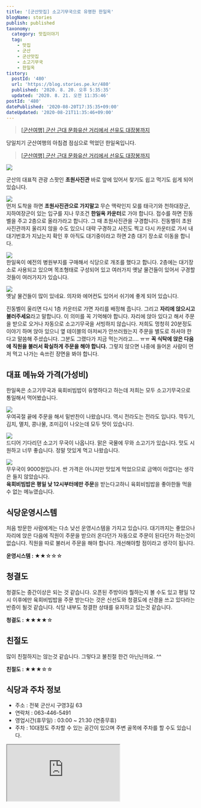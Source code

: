 ```yaml
---
title: '[군산맛집] 소고기무국으로 유명한 한일옥'
blogName: stories
publish: published
taxonomy:
  category: 맛집이야기
  tag:
    - 맛집
    - 군산
    - 군산맛집
    - 소고기무국
    - 한일옥
tistory:
  postId: '480'
  url: 'https://blog.stories.pe.kr/480'
  published: '2020. 8. 20. 오후 5:35:35'
  updated: '2020. 8. 21. 오전 11:35:46'
postId: '480'
datePublished: '2020-08-20T17:35:35+09:00'
dateUpdated: '2020-08-21T11:35:46+09:00'
---
```



> [[군산여행] 군산 근대 문화유산 거리에서 선유도 대장봉까지](https://blog.stories.pe.kr/479)


당일치기 군산여행의 아침겸 점심으로 먹었던 한일옥입니다. 

> [[군산여행] 군산 근대 문화유산 거리에서 선유도 대장봉까지](https://stories.tistory.com/479)

![](./images/20200817_095642-01.jpeg)  

군산의 대표적 관광 스팟인 **초원사진관** 바로 앞에 있어서 찾기도 쉽고 먹기도 쉽게 되어 있습니다. 

![](./images/20200817_095702-01.jpeg)  
먼저 도착을 하면 **초원사진관으로 가지말고** 무슨 맥락인지 모를 태극기와 천하대장군, 지하여장군이 있는 입구를 지나 무조건 **한일옥 카운터**로 가야 합니다. 접수를 하면 진동벨을 주고 2층으로 올라가라고 합니다. 그 때 초원사진관을 구경합니다. 진동벨이 초원사진관까지 울리지 않을 수도 있으니 대략 구경하고 사진도 찍고 다시 카운터로 가서 내 대기번호가 지났는지 확인 후 아직도 대기중이라고 하면 2층 대기 장소로 이동을 합니다. 

![](./images/20200817_095746-01.jpeg)  
한일옥이 예전의 병원부지를 구매해서 식당으로 개조를 했다고 합니다. 2층에는 대기장소로 사용되고 있으며 목조형태로 구성되어 있고 여러가지 옛날 물건들이 있어서 구경할 것들이 여러가지가 있습니다. 

![](./images/20200817_095804-01.jpeg)  
옛날 물건들이 많이 있네요. 의자와 에어컨도 있어서 쉬기에 좋게 되어 있습니다. 

진동벨이 울리면 다시 1층 카운터로 가면 자리를 배정해 줍니다. 그리고 **자리에 앉으시고 불러주세요**라고 말합니다. 이 의미를 꼭 기억해야 합니다. 자리에 앉아 있다고 해서 주문을 받으로 오거나 자동으로 소고기무국을 서빙하지 않습니다. 저희도 멍청히 20분정도 이야기 하며 앉아 있으니 옆 테이블의 아저씨가 안쓰러웠는지 주문을 별도로 하셔야 한다고 말씀해 주셨습니다. 그분도 그랬다가 지금 먹는거라고.... ㅠㅠ
**꼭 식탁에 앉은 다음에 직원을 불러서 확실하게 주문을 해야 합니다.** 그렇지 않으면 나중에 들어온 사람이 먼저 먹고 나가는 속쓰린 장면을 봐야 합니다. 


## 대표 메뉴와 가격(가성비)   

한일옥은 소고기무국과 육회비빔밥이 유명하다고 하는데 저희는 모두 소고기무국으로 통일해서 먹어봤습니다. 

![](./images/20200817_103133-01.jpeg)  
우여곡절 끝에 주문을 해서 밑반찬이 나왔습니다. 역시 전라도는 전라도 입니다.  깍두기, 김치, 멸치, 콩나물, 조미김이 나오는데 모두 맛이 있습니다.  

![](./images/20200817_103239-01.jpeg)  
드디어 기다리던 소고기 무국이 나옵니다. 맑은 국물에 무와 소고기가 있습니다. 맛도 시원하고 너무 좋습니다. 정말 맛있게 먹고 나왔습니다. 

![](./images/20200817_101500-01.jpeg)  
무우국이 9000원입니다. 싼 가격은 아니지만 맛있게 먹었으므로 금액이 아깝다는 생각은 들지 않았습니다.  
**육회비빔밥은 평일 낮 12시부터에만 주문**을 받는다고하니 육회비빔밥을 좋아한들 먹을 수 없는 메뉴였습니다.  

## 식당운영시스템  
처음 방문한 사람에게는 다소 낮선 운영시스템을 가지고 있습니다. 대기까지는 좋았으나 자리에 앉은 다음에 직원이 주문을 받으러 온다던가 자동으로 주문이 된다던가 하는것이 없습니다. 직원을 따로 불러서 주문을 해야 합니다. 개선해야할 점이라고 생각이 됩니다.  

<div class='alert alert-info'>
<b>운영시스템 : </b> ★★☆☆☆ 
</div>


## 청결도  
청결도는 중간이상은 되는 것 같습니다. 오픈된 주방이라 뭘하는지 볼 수도 있고 평일 12시 이후에만 육회비빕밥을 주문 받는다는 것은 신선도와 청결도에 신경을 쓰고 있다라는 반증이 될것 같습니다. 식당 내부도 청결한 상태를 유지하고 있는것 같습니다. 

<div class='alert alert-info'>
<b>청결도 : </b> ★★★★☆ 
</div>


## 친절도  
많이 친절하지는 않는것 같습니다. 그렇다고 불친절 한건 아닌닌까요. ^^

<div class='alert alert-info'>
<b>친절도 : </b> ★★★☆☆ 
</div>

## 식당과 주차 정보  
- 주소 : 전북 군산시 구영3길 63  
- 연락처 : 063-446-5491
- 영업시간(휴무일) : 03:00 ~ 21:30 (연중무휴)
- 주차 : 10대정도 주차할 수 있는 공간이 있으며 주변 골목에 주차를 할 수도 있습니다.  

<div class='embed-responsive embed-responsive-16by9'>
    <iframe src='https://www.google.com/maps/embed?pb=!1m18!1m12!1m3!1d530.9421700274062!2d126.70808504014903!3d35.98752120286221!2m3!1f0!2f0!3f0!3m2!1i1024!2i768!4f13.1!3m3!1m2!1s0x35705c1055555555%3A0x526d16bc11599c9a!2z7ZWc7J287Jil!5e0!3m2!1sko!2skr!4v1597912494494!5m2!1sko!2skr' class='embed-responsive-item' allowfullscreen></iframe>
</div>
 
